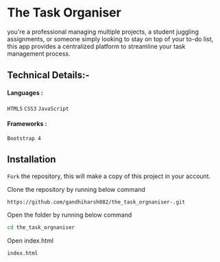 
# The Task Organiser 

you're a professional managing multiple projects, a student juggling assignments, or someone simply looking to stay on top of your to-do list, this app provides a centralized platform to streamline your task management process.


## Technical Details:-

####  Languages : 
`HTML5` `CSS3` `JavaScript`

#### Frameworks :
`Bootstrap 4`
## Installation

`Fork` the repository, this will make a copy of this project in your account.

Clone the repository by running below command

```bash
https://github.com/gandhiharsh082/the_task_orgnaniser-.git
```

Open the folder by running below command

```bash
cd the_task_orgnaniser
```

Open index.html

```bash
index.html
```